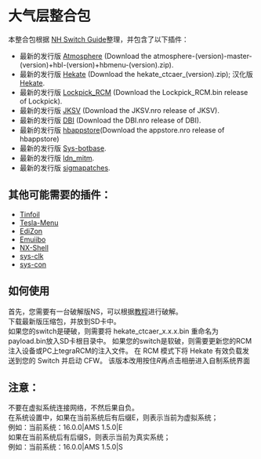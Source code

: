 # 大气层整合包

本整合包根据 [NH Switch Guide](https://nh-server.github.io/switch-guide/user_guide/emummc/sd_preparation/)整理，并包含了以下插件：
- 最新的发行版 [Atmosphere](https://github.com/Atmosphere-NX/Atmosphere/releases) (Download the atmosphere-(version)-master-(version)+hbl-(version)+hbmenu-(version).zip).
- 最新的发行版 [Hekate](https://github.com/CTCaer/Hekate/releases) (Download the hekate_ctcaer_(version).zip); 汉化版 [Hekate](https://github.com/easyworld/hekate/releases).
- 最新的发行版 [Lockpick_RCM](https://github.com/shchmue/Lockpick_RCM/releases) (Download the Lockpick_RCM.bin release of Lockpick).
- 最新的发行版 [JKSV](https://github.com/J-D-K/JKSV/releases) (Download the JKSV.nro release of JKSV).
- 最新的发行版 [DBI](https://github.com/rashevskyv/dbi/releases) (Download the DBI.nro release of DBI).
- 最新的发行版 [hbappstore](https://github.com/fortheusers/hb-appstore/releases)(Download the appstore.nro release of hbappstore)
- 最新的发行版 [Sys-botbase](https://github.com/olliz0r/sys-botbase/releases).
- 最新的发行版 [ldn_mitm](https://github.com/spacemeowx2/ldn_mitm/releases).
- 最新的发行版 [sigmapatches](https://sigmapatches.coomer.party/sigpatches.zip).


## 其他可能需要的插件：
- [Tinfoil](https://tinfoil.io/Download) 
- [Tesla-Menu](https://github.com/WerWolv/Tesla-Menu)
- [EdiZon](https://github.com/WerWolv/EdiZon) 
- [Emuiibo](https://github.com/XorTroll/emuiibo) 
- [NX-Shell](https://github.com/joel16/NX-Shell)
- [sys-clk](https://github.com/retronx-team/sys-clk)
- [sys-con](https://github.com/cathery/sys-con)


## 如何使用
首先，您需要有一台破解版NS，可以根据[教程](http://switch.homebrew.guide)进行破解。</br>
下载最新版压缩包，并放到SD卡中。</br>
如果您的switch是硬破，则需要将 hekate_ctcaer_x.x.x.bin 重命名为payload.bin放入SD卡根目录中。
如果您的switch是软破，则需要更新您的RCM注入设备或PC上tegraRCM的注入文件。
在 RCM 模式下将 Hekate 有效负载发送到您的 Switch 并启动 CFW。
该版本改用按住*R*再点击相册进入自制系统界面

## 注意：
不要在虚拟系统连接网络，不然后果自负。</br>
在系统设置中，如果在当前系统后有后缀E，则表示当前为虚拟系统；</br>
例如：当前系统：16.0.0|AMS 1.5.0|E</br>
如果在当前系统后有后缀S，则表示当前为真实系统；</br>
例如：当前系统：16.0.0|AMS 1.5.0|S